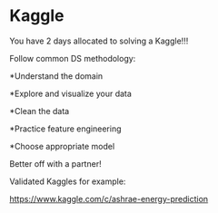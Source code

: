 # Kaggle

You have 2 days allocated to solving a Kaggle!!!

Follow common DS methodology:

*Understand the domain

*Explore and visualize your data

*Clean the data

*Practice feature engineering

*Choose appropriate model

Better off with a partner!

Validated Kaggles for example:

https://www.kaggle.com/c/ashrae-energy-prediction

